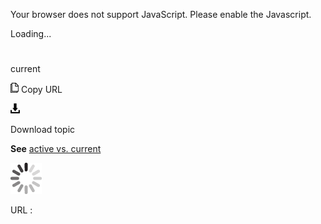 Your browser does not support JavaScript. Please enable the Javascript.

Loading...

# 

current

![Copy URL](current_files/Copy.png)
Copy URL

![Download](current_files/Download.png)

Download topic

**See** [active vs. current](https://worldready.cloudapp.net/Styleguide/Read?id=2700&topicid=32279)

![In progress](current_files/activity-large.gif)

URL :
